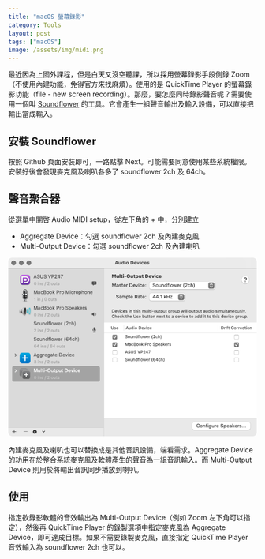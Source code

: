 ```yaml
---
title: "macOS 螢幕錄影"
category: Tools
layout: post
tags: ["macOS"]
image: /assets/img/midi.png
---
```


最近因為上國外課程，但是白天又沒空聽課，所以採用螢幕錄影手段側錄 Zoom（不使用內建功能，免得官方來找麻煩）。使用的是 QuickTime Player 的螢幕錄影功能（file - new screen recording）。那麼，要怎麼同時錄影聲音呢？需要使用一個叫 [Soundflower](https://github.com/mattingalls/Soundflower) 的工具。它會產生一組聲音輸出及輸入設備，可以直接把輸出當成輸入。

## 安裝 Soundflower

按照 Github 頁面安裝即可，一路點擊 Next。可能需要同意使用某些系統權限。安裝好後會發現麥克風及喇叭各多了 soundflower 2ch 及 64ch。

## 聲音聚合器

從選單中開啓 Audio MIDI setup，從左下角的 + 中，分別建立

- Aggregate Device：勾選 soundflower 2ch 及內建麥克風
- Multi-Output Device：勾選 soundflower 2ch 及內建喇叭

![Midi](/assets/img/midi.png)

內建麥克風及喇叭也可以替換成是其他音訊設備，端看需求。Aggregate Device 的功用在於整合系統麥克風及軟體產生的聲音為一組音訊輸入。而 Multi-Output Device 則用於將輸出音訊同步播放到喇叭。

## 使用

指定欲錄影軟體的音效輸出為 Multi-Output Device（例如 Zoom 左下角可以指定），然後再 QuickTime Player 的錄製選項中指定麥克風為 Aggregate Device，即可達成目標。如果不需要錄製麥克風，直接指定 QuickTime Player 音效輸入為 soundflower 2ch 也可以。
